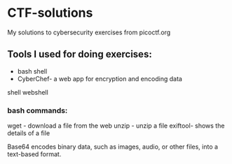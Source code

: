 # CTF-solutions
My solutions to cybersecurity exercises from picoctf.org

## Tools I used for doing exercises:
- bash shell
- CyberChef- a web app for encryption and encoding data



shell
webshell


### bash commands:
wget - download a file from the web
unzip - unzip a file
exiftool- shows the details of a file



Base64 encodes binary data, such as images, audio, or other files, into a text-based format.
